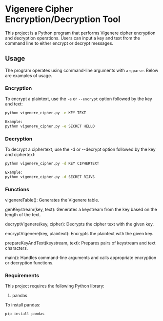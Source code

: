 # Vigenere Cipher Encryption/Decryption Tool
This project is a Python program that performs Vigenere cipher encryption and decryption operations. 
Users can input a key and text from the command line to either encrypt or decrypt messages.

## Usage
The program operates using command-line arguments with `argparse`. Below are examples of usage.

### Encryption
To encrypt a plaintext, use the `-e` or `--encrypt` option followed by the key and text:

```bash
python vigenere_cipher.py -e KEY TEXT

Example:
python vigenere_cipher.py -e SECRET HELLO
```

### Decryption
To decrypt a ciphertext, use the -d or --decrypt option followed by the key and ciphertext:

```bash
python vigenere_cipher.py -d KEY CIPHERTEXT

Example:
python vigenere_cipher.py -d SECRET RIJVS
```

### Functions
vigenereTable(): Generates the Vigenere table.

genKeystream(key, text): Generates a keystream from the key based on the length of the text.

decryptVigenere(key, cipher): Decrypts the cipher text with the given key.

encryptVigenere(key, plaintext): Encrypts the plaintext with the given key.

prepareKeyAndText(keystream, text): Prepares pairs of keystream and text characters.

main(): Handles command-line arguments and calls appropriate encryption or decryption functions.


### Requirements
This project requires the following Python library: 
1) pandas

To install pandas:

```bash
pip install pandas
